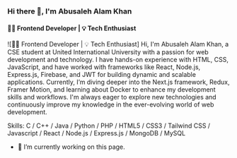 ### Hi there 👋, I'm Abusaleh Alam Khan
#### 👨‍💻 Frontend Developer | 💡 Tech Enthusiast
![👨‍💻 Frontend Developer | 💡 Tech Enthusiast]
Hi, I'm Abusaleh Alam Khan, a CSE student at United International University with a passion for web development and technology. I have hands-on experience with HTML, CSS, JavaScript, and have worked with frameworks like React, Node.js, Express.js, Firebase, and JWT for building dynamic and scalable applications. Currently, I’m diving deeper into the Next.js framework, Redux, Framer Motion, and learning about Docker to enhance my development skills and workflows. I'm always eager to explore new technologies and continuously improve my knowledge in the ever-evolving world of web development.



Skills: C / C++ / Java / Python / PHP / HTML5 / CSS3 / Tailwind CSS / Javascript / React / Node.js / Express.js / MongoDB / MySQL

- 🔭 I’m currently working on this page. 




